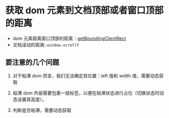 # 获取 dom 元素到文档顶部或者窗口顶部的距离

+ dom 元素距离窗口顶部的距离：[getBoundingClientRect](https://developer.mozilla.org/zh-CN/docs/Web/API/Element/getBoundingClientRect)
+ 文档滚动的距离: `window.scrollY`


## 要注意的几个问题


1. 对于粘滞 dom 而言，我们无法确定其位置：left 值和 width 值，需要动态获取

2. 粘滞 dom 外层需要包裹一层标签，以便在粘滞状态进行占位（切换状态时动态设置其高度）。

3. 判断是否粘滞，需要动态获取